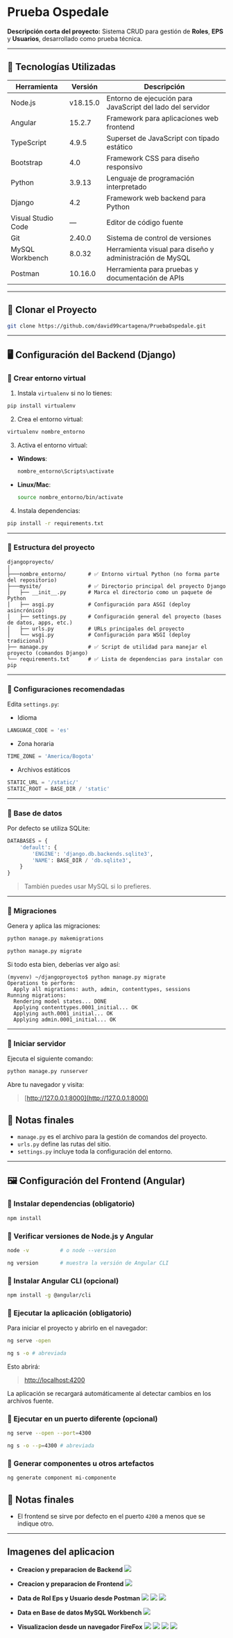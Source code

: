 # Prueba Ospedale

**Descripción corta del proyecto:**
Sistema CRUD para gestión de **Roles**, **EPS** y **Usuarios**, desarrollado como prueba técnica.

---

## 🚀 Tecnologías Utilizadas

| Herramienta        | Versión  | Descripción                                                |
| ------------------ | -------- | ---------------------------------------------------------- |
| Node.js            | v18.15.0 | Entorno de ejecución para JavaScript del lado del servidor |
| Angular            | 15.2.7   | Framework para aplicaciones web frontend                   |
| TypeScript         | 4.9.5    | Superset de JavaScript con tipado estático                 |
| Bootstrap          | 4.0      | Framework CSS para diseño responsivo                       |
| Python             | 3.9.13   | Lenguaje de programación interpretado                      |
| Django             | 4.2      | Framework web backend para Python                          |
| Visual Studio Code | —        | Editor de código fuente                                    |
| Git                | 2.40.0   | Sistema de control de versiones                            |
| MySQL Workbench    | 8.0.32   | Herramienta visual para diseño y administración de MySQL   |
| Postman            | 10.16.0  | Herramienta para pruebas y documentación de APIs           |

---

## 📄 Clonar el Proyecto

```sh
git clone https://github.com/david99cartagena/PruebaOspedale.git
```

---

## 🖥️ Configuración del Backend (Django)

### 🔹 Crear entorno virtual

1. Instala `virtualenv` si no lo tienes:

```sh
pip install virtualenv
```

2. Crea el entorno virtual:

```sh
virtualenv nombre_entorno
```

3. Activa el entorno virtual:

- **Windows**:
  ```sh
  nombre_entorno\Scripts\activate
  ```
- **Linux/Mac**:
  ```sh
  source nombre_entorno/bin/activate
  ```

4. Instala dependencias:

```sh
pip install -r requirements.txt
```

---

### 🔹 Estructura del proyecto

```
djangoproyecto/
│
├───nombre_entorno/       # ✅ Entorno virtual Python (no forma parte del repositorio)
├───mysite/               # ✅ Directorio principal del proyecto Django
│   ├── __init__.py       # Marca el directorio como un paquete de Python
│   ├── asgi.py           # Configuración para ASGI (deploy asincrónico)
│   ├── settings.py       # Configuración general del proyecto (bases de datos, apps, etc.)
│   ├── urls.py           # URLs principales del proyecto
│   └── wsgi.py           # Configuración para WSGI (deploy tradicional)
├── manage.py             # ✅ Script de utilidad para manejar el proyecto (comandos Django)
└── requirements.txt      # ✅ Lista de dependencias para instalar con pip
```

---

### 🔹 Configuraciones recomendadas

Edita `settings.py`:

- Idioma

```python
LANGUAGE_CODE = 'es'
```

- Zona horaria

```python
TIME_ZONE = 'America/Bogota'
```

- Archivos estáticos

```python
STATIC_URL = '/static/'
STATIC_ROOT = BASE_DIR / 'static'
```

---

### 🔹 Base de datos

Por defecto se utiliza SQLite:

```python
DATABASES = {
    'default': {
        'ENGINE': 'django.db.backends.sqlite3',
        'NAME': BASE_DIR / 'db.sqlite3',
    }
}
```

> También puedes usar MySQL si lo prefieres.

---

### 🔹 Migraciones

Genera y aplica las migraciones:

```sh
python manage.py makemigrations
```

```sh
python manage.py migrate
```

Si todo esta bien, deberías ver algo así:

    (myvenv) ~/djangoproyecto$ python manage.py migrate
    Operations to perform:
      Apply all migrations: auth, admin, contenttypes, sessions
    Running migrations:
      Rendering model states... DONE
      Applying contenttypes.0001_initial... OK
      Applying auth.0001_initial... OK
      Applying admin.0001_initial... OK

---

### 🔹 Iniciar servidor

Ejecuta el siguiente comando:

```sh
python manage.py runserver
```

Abre tu navegador y visita:

> [http://127.0.0.1:8000](http://127.0.0.1:8000)

## 📌 Notas finales

- `manage.py` es el archivo para la gestión de comandos del proyecto.
- `urls.py` define las rutas del sitio.
- `settings.py` incluye toda la configuración del entorno.

---

## 🖼️ Configuración del Frontend (Angular)

### 🔹 Instalar dependencias (obligatorio)

```sh
npm install
```

### 🔹 Verificar versiones de Node.js y Angular

```sh
node -v          # o node --version
```

```sh
ng version       # muestra la versión de Angular CLI
```

### 🔹 Instalar Angular CLI (opcional)

```sh
npm install -g @angular/cli
```

### 🔹 Ejecutar la aplicación (obligatorio)

Para iniciar el proyecto y abrirlo en el navegador:

```sh
ng serve -open
```

```sh
ng s -o # abreviada
```

Esto abrirá:

> [http://localhost:4200](http://localhost:4200)

La aplicación se recargará automáticamente al detectar cambios en los archivos fuente.

### 🔹 Ejecutar en un puerto diferente (opcional)

```sh
ng serve --open --port=4300
```

```sh
ng s -o --p=4300 # abreviada
```

### 🔹 Generar componentes u otros artefactos

```sh
ng generate component mi-componente
```

## 📌 Notas finales

- El frontend se sirve por defecto en el puerto `4200` a menos que se indique otro.

---

## Imagenes del aplicacion

- **Creacion y preparacion de Backend**
  ![](https://raw.githubusercontent.com/david99cartagena/PruebaOspedale/main/Media/Screenshot_1.png)
- **Creacion y preparacion de Frontend**
  ![](https://raw.githubusercontent.com/david99cartagena/PruebaOspedale/main/Media/Screenshot_12.png)

- **Data de Rol Eps y Usuario desde Postman**
  ![](https://raw.githubusercontent.com/david99cartagena/PruebaOspedale/main/Media/Screenshot_2.png)
  ![](https://raw.githubusercontent.com/david99cartagena/PruebaOspedale/main/Media/Screenshot_3.png)
  ![](https://raw.githubusercontent.com/david99cartagena/PruebaOspedale/main/Media/Screenshot_4.png)

- **Data en Base de datos MySQL Workbench**
  ![](https://raw.githubusercontent.com/david99cartagena/PruebaOspedale/main/Media/Screenshot_11.png)

- **Visualizacion desde un navegador FireFox**
  ![](https://raw.githubusercontent.com/david99cartagena/PruebaOspedale/main/Media/Screenshot_6.png)
  ![](https://raw.githubusercontent.com/david99cartagena/PruebaOspedale/main/Media/Screenshot_7.png)
  ![](https://raw.githubusercontent.com/david99cartagena/PruebaOspedale/main/Media/Screenshot_8.png)
  ![](https://raw.githubusercontent.com/david99cartagena/PruebaOspedale/main/Media/Screenshot_9.png)

